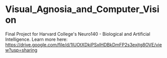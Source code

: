 # Visual_Agnosia_and_Computer_Vision
Final Project for Harvard College's Neuro140 - Biological and Artificial Intelligence. Learn more here: https://drive.google.com/file/d/1lUOtXDkiPSxIHDBkDmFP2s3exjtg8OVE/view?usp=sharing
